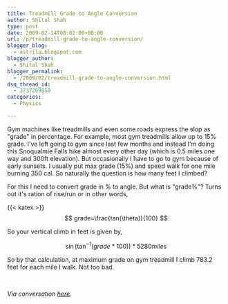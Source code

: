 ```yaml
---
title: Treadmill Grade to Angle Conversion
author: Shital Shah
type: post
date: 2009-02-14T08:02:00+00:00
url: /p/treadmill-grade-to-angle-conversion/
blogger_blog:
  - astrila.blogspot.com
blogger_author:
  - Shital Shah
blogger_permalink:
  - /2009/02/treadmill-grade-to-angle-conversion.html
dsq_thread_id:
  - 3737209850
categories:
  - Physics

---
```

Gym machines like treadmills and even some roads express the slop as "grade" in percentage. For example, most gym treadmills allow up to 15% grade. I've left going to gym since last few months and instead I'm doing this Snoqualmie Falls hike almost every other day (which is 0.5 miles one way and 300ft elevation). But occasionally I have to go to gym because of early sunsets. I usually put max grade (15%) and speed walk for one mile burning 350 cal. So naturally the question is how many feet I climbed?

For this I need to convert grade in % to angle. But what is "grade%"? Turns out it's ration of rise/run or in other words,

{{< katex >}}
$$
grade=\frac{tan(\theta)}{100}
$$

So your vertical climb in feet is given by,

$$
\sin(\tan^{-1}(grade*100))*5280 miles
$$

So by that calculation, at maximum grade on gym treadmill I climb 783.2 feet for each mile I walk. Not too bad.

&nbsp;

_Via conversation [here][1]._

 [1]: http://forum.onlineconversion.com/showthread.php?t=7377
